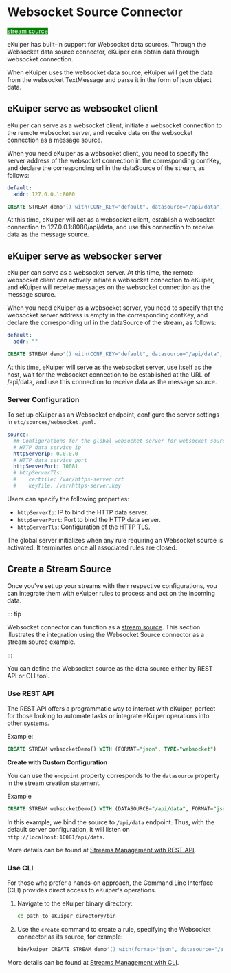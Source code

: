 # Websocket Source Connector

<span style="background:green;color:white;">stream source</span>

eKuiper has built-in support for Websocket data sources. Through the Websocket data source connector, eKuiper can obtain data through websocket connection.

When eKuiper uses the websocket data source, eKuiper will get the data from the websocket TextMessage and parse it in the form of json object data.

## eKuiper serve as websocket client

eKuiper can serve as a websocket client, initiate a websocket connection to the remote websocket server, and receive data on the websocket connection as a message source.

When you need eKuiper as a websocket client, you need to specify the server address of the websocket connection in the corresponding confKey, and declare the corresponding url in the dataSource of the stream, as follows:

```yaml
default:
  addr: 127.0.0.1:8080
```

```sql
CREATE STREAM demo'() with(CONF_KEY="default", datasource="/api/data", type="websocket")'
```

At this time, eKuiper will act as a websocket client, establish a websocket connection to 127.0.0.1:8080/api/data, and use this connection to receive data as the message source.

## eKuiper serve as websocker server

eKuiper can serve as a websocket server. At this time, the remote websocket client can actively initiate a websocket connection to eKuiper, and eKuiper will receive messages on the websocket connection as the message source.

When you need eKuiper as a websocket server, you need to specify that the websocket server address is empty in the corresponding confKey, and declare the corresponding url in the dataSource of the stream, as follows:

```yaml
default:
  addr: ""
```

```sql
CREATE STREAM demo'() with(CONF_KEY="default", datasource="/api/data", type="websocket")'
```

At this time, eKuiper will serve as the websocket server, use itself as the host, wait for the websocket connection to be established at the URL of /api/data, and use this connection to receive data as the message source.

### Server Configuration

To set up eKuiper as an Websocket endpoint, configure the server settings in `etc/sources/websocket.yaml`.

```yaml
source:
  ## Configurations for the global websocket server for websocket source
  # HTTP data service ip
  httpServerIp: 0.0.0.0
  # HTTP data service port
  httpServerPort: 10081
  # httpServerTls:
  #    certfile: /var/https-server.crt
  #    keyfile: /var/https-server.key
```

Users can specify the following properties:

- `httpServerIp`: IP to bind the HTTP data server.
- `httpServerPort`: Port to bind the HTTP data server.
- `httpServerTls`: Configuration of the HTTP TLS.

The global server initializes when any rule requiring an Websocket source is activated. It terminates once all associated rules are closed.

## Create a Stream Source

Once you've set up your streams with their respective configurations, you can integrate them with eKuiper rules to process and act on the incoming data.

::: tip

Websocket connector can function as a [stream source](../../streams/overview.md). This section illustrates the integration using the Websocket Source connector as a stream source example.

:::

You can define the Websocket source as the data source either by REST API or CLI tool.

### Use REST API

The REST API offers a programmatic way to interact with eKuiper, perfect for those looking to automate tasks or integrate eKuiper operations into other systems.

Example:

```sql
CREATE STREAM websocketDemo() WITH (FORMAT="json", TYPE="websocket")
```

**Create with Custom Configuration**

You can use the `endpoint` property corresponds to the `datasource` property in the stream creation statement.

Example

```sql
CREATE STREAM websocketDemo() WITH (DATASOURCE="/api/data", FORMAT="json", TYPE="websocket")
```

In this example, we bind the source to `/api/data` endpoint. Thus, with the default server configuration, it will listen on `http://localhost:10081/api/data`.

More details can be found at [Streams Management with REST API](../../../api/restapi/streams.md).

### Use CLI

For those who prefer a hands-on approach, the Command Line Interface (CLI) provides direct access to eKuiper's operations.

1. Navigate to the eKuiper binary directory:

   ```bash
   cd path_to_eKuiper_directory/bin
   ```

2. Use the `create` command to create a rule, specifying the Websocket connector as its source, for example:

   ```bash
   bin/kuiper CREATE STREAM demo'() with(format="json", datasource="/api/data", type="websocket")'
   ```
  
More details can be found at [Streams Management with CLI](../../../api/cli/streams.md).
